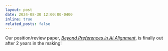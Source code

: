 ```yaml
---
layout: post
date: 2024-08-30 12:00:00-0400
inline: true
related_posts: false
---
```


Our position/review paper, [*Beyond Preferences in AI Alignment*](https://arxiv.org/abs/2408.16984), is finally out after 2 years in the making!